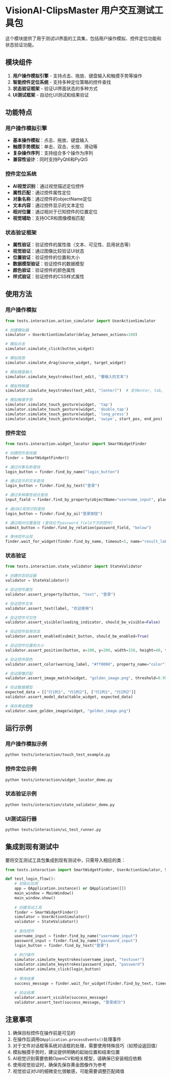 # VisionAI-ClipsMaster 用户交互测试工具包

这个模块提供了用于测试UI界面的工具集，包括用户操作模拟、控件定位功能和状态验证功能。

## 模块组件

1. **用户操作模拟引擎** - 支持点击、拖放、键盘输入和触摸手势等操作
2. **智能控件定位系统** - 支持多种定位策略的控件查找
3. **状态验证框架** - 验证UI界面状态的多种方式
4. **UI测试框架** - 自动化UI测试和结果验证

## 功能特点

### 用户操作模拟引擎

- **基本操作模拟**：点击、拖放、键盘输入
- **触摸手势模拟**：单击、双击、长按、滑动等
- **复杂操作序列**：支持组合多个操作为序列
- **兼容性设计**：同时支持PyQt6和PyQt5

### 控件定位系统

- **AI视觉识别**：通过视觉描述定位控件
- **属性匹配**：通过控件属性定位
- **对象名称**：通过控件的objectName定位
- **文本内容**：通过控件显示的文本定位
- **相对位置**：通过相对于已知控件的位置定位
- **视觉辅助**：支持OCR和图像模板匹配

### 状态验证框架

- **属性验证**：验证控件的属性值（文本、可见性、启用状态等）
- **视觉验证**：通过图像比较验证UI状态
- **位置验证**：验证控件的位置和大小
- **数据模型验证**：验证控件的数据模型
- **颜色验证**：验证控件的颜色属性
- **样式验证**：验证控件的CSS样式属性

## 使用方法

### 用户操作模拟

```python
from tests.interaction.action_simulator import UserActionSimulator

# 创建模拟器
simulator = UserActionSimulator(delay_between_actions=100)

# 模拟点击
simulator.simulate_click(button_widget)

# 模拟拖放
simulator.simulate_drag(source_widget, target_widget)

# 模拟键盘输入
simulator.simulate_keystrokes(text_edit, "要输入的文本")

# 模拟特殊键
simulator.simulate_keystrokes(text_edit, "[enter]")  # 支持enter, tab, esc等特殊键

# 模拟触摸手势
simulator.simulate_touch_gesture(widget, 'tap')
simulator.simulate_touch_gesture(widget, 'double_tap')
simulator.simulate_touch_gesture(widget, 'long_press')
simulator.simulate_touch_gesture(widget, 'swipe', start_pos, end_pos)
```

### 控件定位

```python
from tests.interaction.widget_locator import SmartWidgetFinder

# 创建控件查找器
finder = SmartWidgetFinder()

# 通过对象名称查找
login_button = finder.find_by_name("login_button")

# 通过显示的文本查找
login_button = finder.find_by_text("登录")

# 通过多种属性组合查找
input_field = finder.find_by_property(objectName="username_input", placeholderText="请输入用户名")

# 通过AI视觉识别查找
login_button = finder.find_by_ai("登录按钮")

# 通过相对位置查找 (查找位于password_field下方的控件)
submit_button = finder.find_by_relation(password_field, "below")

# 等待控件出现
finder.wait_for_widget(finder.find_by_name, timeout=5, name="result_label")
```

### 状态验证

```python
from tests.interaction.state_validator import StateValidator

# 创建状态验证器
validator = StateValidator()

# 验证控件属性
validator.assert_property(button, "text", "登录")

# 验证控件文本
validator.assert_text(label, "欢迎使用")

# 验证控件可见性
validator.assert_visible(loading_indicator, should_be_visible=False)

# 验证控件启用状态
validator.assert_enabled(submit_button, should_be_enabled=True)

# 验证控件位置和大小
validator.assert_position(button, x=100, y=200, width=150, height=40, tolerance=5)

# 验证控件颜色
validator.assert_color(warning_label, "#ff0000", property_name="color")

# 验证图像匹配
validator.assert_image_match(widget, "golden_image.png", threshold=0.95)

# 验证数据模型
expected_data = [["行1列1", "行1列2"], ["行2列1", "行2列2"]]
validator.assert_model_data(table_widget, expected_data)

# 保存黄金图像
validator.save_golden_image(widget, "golden_image.png")
```

## 运行示例

### 用户操作模拟示例

```bash
python tests/interaction/touch_test_example.py
```

### 控件定位示例

```bash
python tests/interaction/widget_locator_demo.py
```

### 状态验证示例

```bash
python tests/interaction/state_validator_demo.py
```

### UI测试运行器

```bash
python tests/interaction/ui_test_runner.py
```

## 集成到现有测试中

要将交互测试工具包集成到现有测试中，只需导入相应的类：

```python
from tests.interaction import SmartWidgetFinder, UserActionSimulator, StateValidator

def test_login_flow():
    # 初始化应用
    app = QApplication.instance() or QApplication([])
    main_window = MainWindow()
    main_window.show()
    
    # 创建测试工具
    finder = SmartWidgetFinder()
    simulator = UserActionSimulator()
    validator = StateValidator()
    
    # 查找控件
    username_input = finder.find_by_name("username_input")
    password_input = finder.find_by_name("password_input")
    login_button = finder.find_by_text("登录")
    
    # 执行操作
    simulator.simulate_keystrokes(username_input, "testuser")
    simulator.simulate_keystrokes(password_input, "password")
    simulator.simulate_click(login_button)
    
    # 等待结果
    success_message = finder.wait_for_widget(finder.find_by_text, timeout=5, text="登录成功")
    
    # 验证结果
    validator.assert_visible(success_message)
    validator.assert_text(success_message, "登录成功")
```

## 注意事项

1. 确保目标控件在操作前是可见的
2. 在操作后调用`QApplication.processEvents()`处理事件
3. 对于文件对话框等系统对话框的处理，需要使用特殊技巧（如预设返回值）
4. 模拟触摸手势时，建议提供明确的起始位置和结束位置
5. AI视觉识别需要依赖OpenCV和相关模型，请确保已安装相应依赖
6. 使用视觉验证时，确保先保存黄金图像作为参考 
7. 视觉验证对UI的细微变化很敏感，可能需要调整匹配阈值 